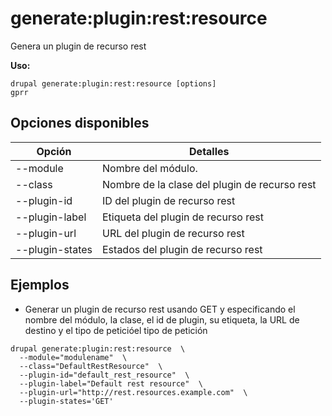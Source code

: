 # generate:plugin:rest:resource
Genera un plugin de recurso rest

**Uso:**
```
drupal generate:plugin:rest:resource [options]
gprr
```

## Opciones disponibles
Opción | Detalles
-------|-------------
--module | Nombre del módulo.
--class | Nombre de la clase del plugin de recurso rest
--plugin-id | ID del plugin de recurso rest
--plugin-label | Etiqueta del plugin de recurso rest
--plugin-url | URL del plugin de recurso rest
--plugin-states | Estados del plugin de recurso rest

## Ejemplos
* Generar un plugin de recurso rest usando GET y especificando el nombre del módulo, la clase, el id de plugin, su etiqueta, la URL de destino y el tipo de peticióel tipo de petición
```
drupal generate:plugin:rest:resource  \
  --module="modulename"  \
  --class="DefaultRestResource"  \
  --plugin-id="default_rest_resource"  \
  --plugin-label="Default rest resource"  \
  --plugin-url="http://rest.resources.example.com"  \
  --plugin-states='GET'
```
